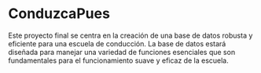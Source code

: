 # ConduzcaPues
Este proyecto final se centra en la creación de una base de datos robusta y eficiente para una escuela de conducción. La base de datos estará diseñada para manejar una variedad de funciones esenciales que son fundamentales para el funcionamiento suave y eficaz de la escuela.
